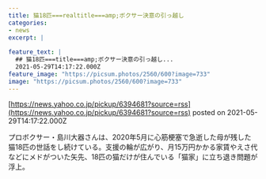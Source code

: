 ```yaml
---
title: 猫18匹===realtitle===amp;ボクサー決意の引っ越し
categories:
- news
excerpt: |
  
feature_text: |
  ## 猫18匹===title===amp;ボクサー決意の引っ越し...
  2021-05-29T14:17:22.000Z
feature_image: "https://picsum.photos/2560/600?image=733"
image: "https://picsum.photos/2560/600?image=733"
---
```


[https://news.yahoo.co.jp/pickup/6394681?source=rss](https://news.yahoo.co.jp/pickup/6394681?source=rss)
posted on 2021-05-29T14:17:22.000Z

<!--more-->

プロボクサー・島川大器さんは、2020年5月に心筋梗塞で急逝した母が残した猫18匹の世話をし続けている。支援の輪が広がり、月15万円かかる家賃やえさ代などにメドがついた矢先、18匹の猫だけが住んでいる「猫家」に立ち退き問題が浮上。
